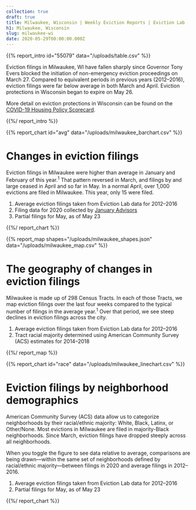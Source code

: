 ```yaml
---
collection: true
draft: true
title: Milwaukee, Wisconsin | Weekly Eviction Reports | Eviction Lab
h1: Milwaukee, Wisconsin
slug: milwaukee-wi
date: 2020-05-29T00:00:00.000Z
---
```


{{% report_intro id="55079" data="/uploads/table.csv" %}}

Eviction filings in Milwaukee, WI have fallen sharply since Governor Tony Evers blocked the initiation of non-emergency eviction proceedings on March 27. Compared to equivalent periods in previous years (2012–2016), eviction filings were far below average in both March and April. Eviction protections in Wisconsin began to expire on May 26.

More detail on eviction protections in Wisconsin can be found on the [COVID-19 Housing Policy Scorecard](https://evictionlab.org/covid-policy-scorecard/wi/).

{{%/ report_intro %}}



{{% report_chart id="avg" data="/uploads/milwaukee_barchart.csv" %}}





# Changes in eviction filings

Eviction filings in Milwaukee were higher than average in January and February of this year.<sup>1</sup> That pattern reversed in March, and filings by and large ceased in April and so far in May. In a normal April, over 1,000 evictions are filed in Milwaukee. This year, only 15 were filed.

1. Average eviction filings taken from Eviction Lab data for 2012–2016
2. Filing data for 2020 collected by [January Advisors](https://www.januaryadvisors.com/)
3. Partial filings for May, as of May 23





{{%/ report_chart %}}



{{% report_map shapes="/uploads/milwaukee_shapes.json" data="/uploads/milwaukee_map.csv" %}}











# The geography of changes in eviction filings

Milwaukee is made up of 298 Census Tracts. In each of those Tracts, we map eviction filings over the last four weeks compared to the typical number of filings in the average year.<sup>1</sup> Over that period, we see steep declines in eviction filings across the city.

1. Average eviction filings taken from Eviction Lab data for 2012–2016
2. Tract racial majority determined using American Community Survey (ACS) estimates for 2014–2018











{{%/ report_map %}}



{{% report_chart id="race" data="/uploads/milwaukee_linechart.csv" %}}









# Eviction filings by neighborhood demographics

American Community Survey (ACS) data allow us to categorize neighborhoods by their racial/ethnic majority: White, Black, Latinx, or Other/None. Most evictions in Milwaukee are filed in majority-Black neighborhoods. Since March, eviction filings have dropped steeply across all neighborhoods.

When you toggle the figure to see data relative to average, comparisons are being drawn—within the same set of neighborhoods defined by racial/ethnic majority—between filings in 2020 and average filings in 2012–2016.

1. Average eviction filings taken from Eviction Lab data for 2012–2016
2. Partial filings for May, as of May 23









{{%/ report_chart %}}